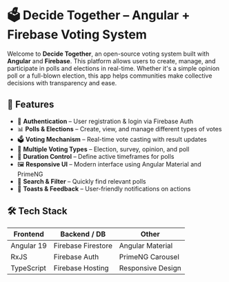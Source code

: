 # 🗳️ Decide Together – Angular + Firebase Voting System

Welcome to **Decide Together**, an open-source voting system built with **Angular** and **Firebase**. This platform allows users to create, manage, and participate in polls and elections in real-time. Whether it's a simple opinion poll or a full-blown election, this app helps communities make collective decisions with transparency and ease.

## 🚀 Features

- 🔐 **Authentication** – User registration & login via Firebase Auth  
- 📊 **Polls & Elections** – Create, view, and manage different types of votes  
- 🗳️ **Voting Mechanism** – Real-time vote casting with result updates  
- 🧠 **Multiple Voting Types** – Election, survey, opinion, and poll  
- 📅 **Duration Control** – Define active timeframes for polls  
- 🖼️ **Responsive UI** – Modern interface using Angular Material and PrimeNG  
- 🔎 **Search & Filter** – Quickly find relevant polls  
- 🔔 **Toasts & Feedback** – User-friendly notifications on actions  

## 🛠️ Tech Stack

| Frontend    | Backend / DB      | Other            |
|-------------|-------------------|------------------|
| Angular 19  | Firebase Firestore| Angular Material |
| RxJS        | Firebase Auth     | PrimeNG Carousel |
| TypeScript  | Firebase Hosting  | Responsive Design|
